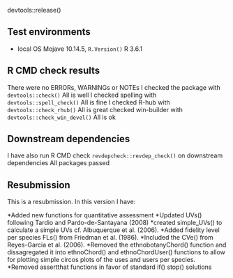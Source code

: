devtools::release()

## Test environments
* local OS Mojave 10.14.5, `R.Version()` R 3.6.1 

## R CMD check results
There were no ERRORs, WARNINGs or NOTEs
I checked the package with `devtools::check()`
All is well
I checked spelling with `devtools::spell_check()`
All is fine
I checked R-hub with `devtools::check_rhub()`
All is great
checked win-builder with `devtools::check_win_devel()`
All is ok

## Downstream dependencies
I have also run R CMD check `revdepcheck::revdep_check()` on downstream dependencies 
All packages passed 

## Resubmission
This is a resubmission. In this version I have:

*Added new functions for quantitative assessment
*Updated UVs() following Tardio and Pardo-de-Santayana (2008)
*created simple_UVs() to calculate a simple UVs cf. Albuquerque et al. (2006).
*Added fidelity level per species FLs() from Friedman et al. (1986).
*Included the CVe() from Reyes-Garcia et al. (2006).
*Removed the ethnobotanyChord() function and dissagregated it into ethnoChord() and ethnoChordUser() functions to allow for plotting simple circos plots of the uses and users per species.
*Removed assertthat functions in favor of standard if() stop() solutions